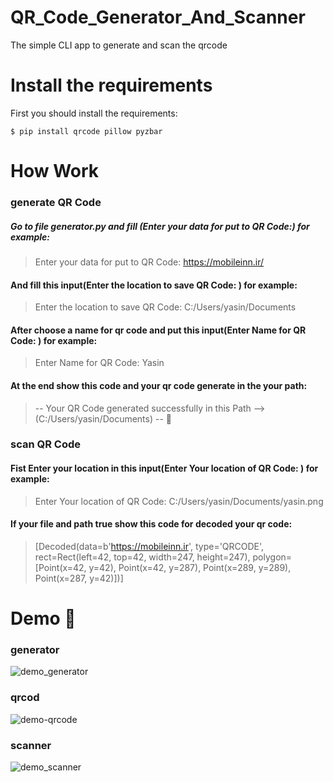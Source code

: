 # QR_Code_Generator_And_Scanner
The simple CLI app to generate and scan the qrcode 
# Install the requirements
First you should install the requirements:
```
$ pip install qrcode pillow pyzbar
```
# How Work
### generate QR Code
##### Go to file generator.py and fill (Enter your data for put to QR Code:) for example: 
> Enter your data for put to QR Code: https://mobileinn.ir/
#### And fill this input(Enter the location to save QR Code: ) for example:
> Enter the location to save QR Code: C:/Users/yasin/Documents
#### After choose a name for qr code and put this input(Enter Name for QR Code: ) for example:
> Enter Name for QR Code: Yasin
#### At the end show this code and your qr code generate in the your path: 
> -- Your QR Code generated successfully in this Path --> (C:/Users/yasin/Documents) -- :tada:

### scan QR Code
#### Fist Enter your location in this input(Enter Your location of QR Code: ) for example:
> Enter Your location of QR Code: C:/Users/yasin/Documents/yasin.png
#### If your file and path true show this code for decoded your qr code:
> [Decoded(data=b'https://mobileinn.ir', type='QRCODE', rect=Rect(left=42, top=42, width=247, height=247), polygon=[Point(x=42, y=42), Point(x=42, y=287), Point(x=289, y=289), Point(x=287, y=42)])]
# Demo 🎉
### generator
![demo_generator](https://user-images.githubusercontent.com/77124662/129473321-116b8d9d-fa3a-45d6-98fb-b8009aa54ef4.PNG)
### qrcod
![demo-qrcode](https://user-images.githubusercontent.com/77124662/129473326-c042d30d-0ebb-4563-8aae-67611b95344d.PNG)
### scanner
![demo_scanner](https://user-images.githubusercontent.com/77124662/129473329-f947f9f7-9897-4c51-bbad-1e29c6899de2.PNG)

